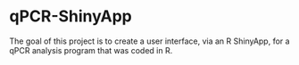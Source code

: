 # qPCR-ShinyApp

The goal of this project is to create a user interface, via an R ShinyApp, for a qPCR analysis program that was coded in R. 
